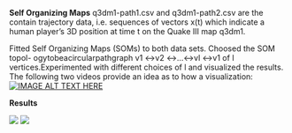 **Self Organizing Maps**
q3dm1-path1.csv and q3dm1-path2.csv are the contain trajectory data, i.e. sequences of vectors x(t) which indicate a human player’s 3D position at time t on the Quake III map q3dm1.


Fitted Self Organizing Maps (SOMs) to both data sets. Choosed the SOM topol- ogytobeacircularpathgraph v1 ↔v2 ↔...↔vl ↔v1 of l vertices.Experimented with different choices of l and visualized the results. The following two videos provide an idea as to how a visualization:
[![IMAGE ALT TEXT HERE](http://img.youtube.com/vi/YOUTUBE_VIDEO_ID_HERE/0.jpg)](https://www.youtube.com/watch?v=XlvZui6xh0Y)

**Results**

![](http://s6.postimg.org/lpko182j5/Screen_Shot_2015_09_12_at_02_10_26.png)
![](http://s6.postimg.org/ninkpjnpt/Screen_Shot_2015_09_12_at_02_10_45.png)
